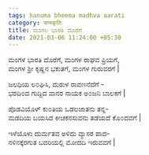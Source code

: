 ```yaml
---
tags: hanuma bheema madhva aarati
category: सन्स्कृति
title: ಮಂಗಲ ಭಾರತಿ ದೊರೆಗೆ
date: 2021-03-06 11:24:00 +05:30
---
```


ಮಂಗಳ ಭಾರತಿ ದೊರೆಗೆ, ಮಂಗಳ ರಾಘವ ಪ್ರಿಯಗೆ,  
ಮಂಗಳ ಶ್ರೀ ಕೃಷ್ಣನ ಭಕುತಗೆ, ಮಂಗಳ ಗುರುವರಗೆ |

ಜಲಧಿಯ ಲ೦ಘಿಸಿ, ದುರುಳ ರಾವಣನೆದೆಗೆ -  
ಭರದಿ೦ದ ಗುದ್ದಿದ ವಾನರ ನಾಯಕ ಅ೦ಜನಿ ಬಾಲಕಗೆ |

ಪೊಡವಿಯೊಳ್ ಕು೦ತಿಯ ಒಡಲಜಾತನು ತನ್ನ-  
ಮಡದಿಯ ಬಯಸಿದ ಕೀಚಕನಸುವನು ತಡೆಯದೆ ಕೊ೦ದವಗೆ |

ಇಳೆಯೊಳು ದುರ್ಮತವ ಅಳಿದು ವ್ಯಾಸರ ಪಾದ-  
ನಳಿನಕ್ಕೆರಗುತ ಬದರಿಯಲ್ಲಿ ಮೋದದಿ ಇರುವವಗೆ |
